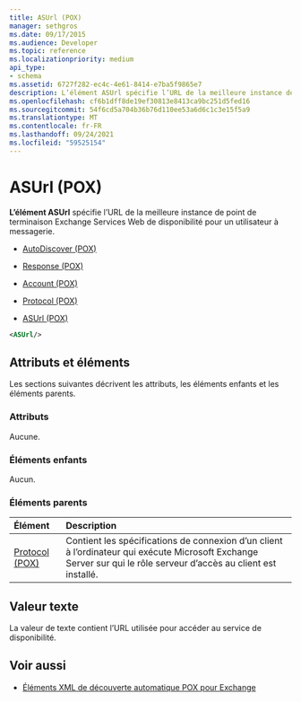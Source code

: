 ```yaml
---
title: ASUrl (POX)
manager: sethgros
ms.date: 09/17/2015
ms.audience: Developer
ms.topic: reference
ms.localizationpriority: medium
api_type:
- schema
ms.assetid: 6727f282-ec4c-4e61-8414-e7ba5f9865e7
description: L’élément ASUrl spécifie l’URL de la meilleure instance de point de terminaison Exchange Availability Web Services pour un utilisateur à messagerie.
ms.openlocfilehash: cf6b1dff8de19ef30813e8413ca9bc251d5fed16
ms.sourcegitcommit: 54f6cd5a704b36b76d110ee53a6d6c1c3e15f5a9
ms.translationtype: MT
ms.contentlocale: fr-FR
ms.lasthandoff: 09/24/2021
ms.locfileid: "59525154"
---
```

# <a name="asurl-pox"></a>ASUrl (POX)

**L’élément ASUrl** spécifie l’URL de la meilleure instance de point de terminaison Exchange Services Web de disponibilité pour un utilisateur à messagerie. 
  
- [AutoDiscover (POX)](autodiscover-pox.md)
  
- [Response (POX)](response-pox.md)
  
- [Account (POX)](account-pox.md)
  
- [Protocol (POX)](protocol-pox.md)
  
- [ASUrl (POX)](asurl-pox.md)
  
```xml
<ASUrl/>
```

## <a name="attributes-and-elements"></a>Attributs et éléments

Les sections suivantes décrivent les attributs, les éléments enfants et les éléments parents.
  
### <a name="attributes"></a>Attributs

Aucune.
  
### <a name="child-elements"></a>Éléments enfants

Aucun.
  
### <a name="parent-elements"></a>Éléments parents

|**Élément**|**Description**|
|:-----|:-----|
|[Protocol (POX)](protocol-pox.md) <br/> |Contient les spécifications de connexion d’un client à l’ordinateur qui exécute Microsoft Exchange Server sur qui le rôle serveur d’accès au client est installé.  <br/> |
   
## <a name="text-value"></a>Valeur texte

La valeur de texte contient l’URL utilisée pour accéder au service de disponibilité.
  
## <a name="see-also"></a>Voir aussi

- [Éléments XML de découverte automatique POX pour Exchange](pox-autodiscover-xml-elements-for-exchange.md)

